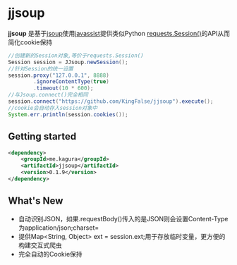 # jjsoup
**jjsoup** 是基于[jsoup](https://github.com/jhy/jsoup)使用[javassist](https://github.com/jboss-javassist/javassist)提供类似Python [requests.Session()](http://docs.python-requests.org/zh_CN/latest/user/advanced.html)的API从而简化cookie保持
```java
//创建新的Session对象,等价于requests.Session()
Session session = JJsoup.newSession();
//针对Session的统一设置
session.proxy("127.0.0.1", 8888)
        .ignoreContentType(true)
        .timeout(10 * 600);
//与Jsoup.connect()完全相同
session.connect("https://github.com/KingFalse/jjsoup").execute();
//cookie会自动存入session对象中
System.err.println(session.cookies());
```

## Getting started
```xml
<dependency>
    <groupId>me.kagura</groupId>
    <artifactId>jjsoup</artifactId>
    <version>0.1.9</version>
</dependency>
```
## What's New
* 自动识别JSON，如果.requestBody()传入的是JSON则会设置Content-Type为application/json;charset=
* 提供Map<String, Object> ext = session.ext;用于存放临时变量，更方便的构建交互式爬虫
* 完全自动的Cookie保持
